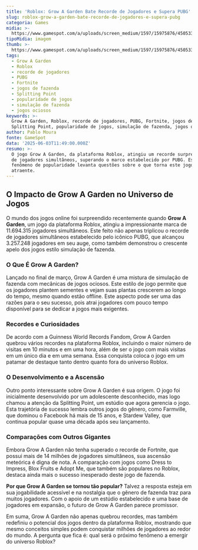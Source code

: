 ```yaml
---
title: 'Roblox: Grow A Garden Bate Recorde de Jogadores e Supera PUBG'
slug: roblox-grow-a-garden-bate-recorde-de-jogadores-e-supera-pubg
categoria: Games
midia: >-
  https://www.gamespot.com/a/uploads/screen_medium/1597/15975876/4505333-growgarden.jpg
tipoMidia: imagem
thumb: >-
  https://www.gamespot.com/a/uploads/screen_medium/1597/15975876/4505333-growgarden.jpg
tags:
  - Grow A Garden
  - Roblox
  - recorde de jogadores
  - PUBG
  - Fortnite
  - jogos de fazenda
  - Splitting Point
  - popularidade de jogos
  - simulação de fazenda
  - jogos ociosos
keywords: >-
  Grow A Garden, Roblox, recorde de jogadores, PUBG, Fortnite, jogos de fazenda,
  Splitting Point, popularidade de jogos, simulação de fazenda, jogos ociosos
author: Pablo Moura
fonte: GameSpot
data: '2025-06-03T11:49:00.000Z'
resumo: >-
  O jogo Grow A Garden, da plataforma Roblox, atingiu um recorde surpreendente
  de jogadores simultâneos, superando o marco estabelecido por PUBG. Este
  fenômeno de popularidade levanta questões sobre o que torna este jogo tão
  atraente.
---
```

## O Impacto de Grow A Garden no Universo de Jogos

O mundo dos jogos online foi surpreendido recentemente quando **Grow A Garden**, um jogo da plataforma Roblox, atingiu a impressionante marca de 11.694.315 jogadores simultâneos. Este feito não apenas triplicou o recorde de jogadores simultâneos estabelecido pelo icônico PUBG, que alcançou 3.257.248 jogadores em seu auge, como também demonstrou o crescente apelo dos jogos estilo simulação de fazenda.

### O Que É Grow A Garden?

Lançado no final de março, Grow A Garden é uma mistura de simulação de fazenda com mecânicas de jogos ociosos. Este estilo de jogo permite que os jogadores plantem sementes e vejam suas plantas crescerem ao longo do tempo, mesmo quando estão offline. Este aspecto pode ser uma das razões para o seu sucesso, pois atrai jogadores com pouco tempo disponível para se dedicar a jogos mais exigentes.

### Recordes e Curiosidades

De acordo com a Guinness World Records Fandom, Grow A Garden quebrou vários recordes na plataforma Roblox, incluindo o maior número de visitas em 10 minutos e em uma hora, além de ser o jogo com mais visitas em um único dia e em uma semana. Essa conquista coloca o jogo em um patamar de destaque tanto dentro quanto fora do universo Roblox.

### O Desenvolvimento e a Ascensão

Outro ponto interessante sobre Grow A Garden é sua origem. O jogo foi inicialmente desenvolvido por um adolescente desconhecido, mas logo chamou a atenção da Splitting Point, um estúdio que agora gerencia o jogo. Esta trajetória de sucesso lembra outros jogos do gênero, como Farmville, que dominou o Facebook há mais de 15 anos, e Stardew Valley, que continua popular quase uma década após seu lançamento.

### Comparações com Outros Gigantes

Embora Grow A Garden não tenha superado o recorde de Fortnite, que possui mais de 14 milhões de jogadores simultâneos, sua ascensão meteórica é digna de nota. A comparação com jogos como Dress to Impress, Blox Fruits e Adopt Me, que também são populares no Roblox, destaca ainda mais o sucesso inesperado deste jogo de fazenda.

**Por que Grow A Garden se tornou tão popular?** Talvez a resposta esteja em sua jogabilidade acessível e na nostalgia que o gênero de fazenda traz para muitos jogadores. Com o apoio de um estúdio estabelecido e uma base de jogadores em expansão, o futuro de Grow A Garden parece promissor.

Em suma, Grow A Garden não apenas quebrou recordes, mas também redefiniu o potencial dos jogos dentro da plataforma Roblox, mostrando que mesmo conceitos simples podem conquistar milhões de jogadores ao redor do mundo. A pergunta que fica é: qual será o próximo fenômeno a emergir do universo Roblox?

